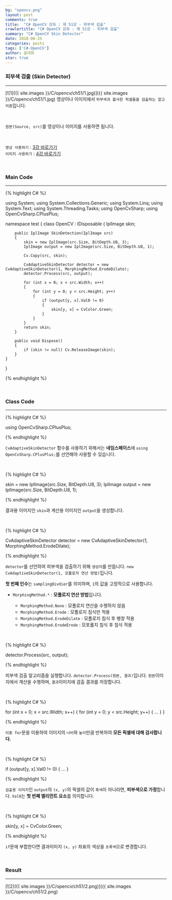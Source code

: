 ```yaml
---
bg: "opencv.png"
layout: post
comments: true
title:  "C# OpenCV 강좌 : 제 51강 - 피부색 검출"
crawlertitle: "C# OpenCV 강좌 : 제 51강 - 피부색 검출"
summary: "C# OpenCV Skin Detector"
date: 2018-06-25
categories: posts
tags: ['C#-OpenCV']
author: 윤대희
star: true
---
```


### 피부색 검출 (Skin Detector) ###
----------
[![1]({{ site.images }}/C/opencv/ch51/1.jpg)]({{ site.images }}/C/opencv/ch51/1.jpg)
영상이나 이미지에서 `피부색과 흡사한 픽셀들을 검출하는 알고리즘`입니다.  

<br>

`원본(Source, src)`를 영상이나 이미지를 사용하면 됩니다.

<br>

`영상 사용하기` : [3강 바로가기][3강]
<br>
`이미지 사용하기` : [4강 바로가기][4강]

<br>

### Main Code ###
----------
{% highlight C# %}

using System;
using System.Collections.Generic;
using System.Linq;
using System.Text;
using System.Threading.Tasks;
using OpenCvSharp;
using OpenCvSharp.CPlusPlus;

namespace test
{
    class OpenCV : IDisposable
    {
        IplImage skin;
        
        public IplImage SkinDetection(IplImage src)
        {
            skin = new IplImage(src.Size, BitDepth.U8, 3);
            IplImage output = new IplImage(src.Size, BitDepth.U8, 1);

            Cv.Copy(src, skin);

            CvAdaptiveSkinDetector detector = new CvAdaptiveSkinDetector(1, MorphingMethod.ErodeDilate);
            detector.Process(src, output);

            for (int x = 0; x < src.Width; x++)
            {
                for (int y = 0; y < src.Height; y++)
                {
                    if (output[y, x].Val0 != 0)
                    {
                        skin[y, x] = CvColor.Green;
                    }
                }
            }
            return skin;
        }
                  
        public void Dispose()
        {
            if (skin != null) Cv.ReleaseImage(skin);
        }
    }
}

{% endhighlight %}

<br>

### Class Code ###
----------

{% highlight C# %}

using OpenCvSharp.CPlusPlus;

{% endhighlight %}

`CvAdaptiveSkinDetector` 함수를 사용하기 위해서는 **네임스페이스**에 `using OpenCvSharp.CPlusPlus;`를 선언해야 사용할 수 있습니다.

<br>

{% highlight C# %}

skin = new IplImage(src.Size, BitDepth.U8, 3);
IplImage output = new IplImage(src.Size, BitDepth.U8, 1);

{% endhighlight %}

결과용 이미지인 `skin`과 계산용 이미지인 `output`을 생성합니다.

<br>

{% highlight C# %}

CvAdaptiveSkinDetector detector = new CvAdaptiveSkinDetector(1, MorphingMethod.ErodeDilate);

{% endhighlight %}

`detector`를 선언하여 피부색을 검출하기 위해 `생성자`를 만듭니다. `new CvAdaptiveSkinDetector(1, 모폴로지 연산 방법)`입니다.

**첫 번째 인수**는 `samplingDivdier`를 의미하며, `1`의 값을 고정적으로 사용합니다.

* `MorphingMethod.*` : **모폴로지 연산 방법**입니다.

    * `MorphingMethod.None` : 모폴로지 연산을 수행하지 않음
    * `MorphingMethod.Erode` : 모폴로지 침식만 적용 
    * `MorphingMethod.ErodeDilate` : 모폴로지 침식 후 팽창 적용
    * `MorphingMethod.ErodeErode` : 모포롤지 침식 후 침식 적용

<br>

{% highlight C# %}

detector.Process(src, output);

{% endhighlight %}

피부색 검출 알고리즘을 실행합니다. `detector.Process(원본, 결과)`입니다. `원본`이미지에서 계산을 수행하며, `결과`이미지에 검출 결과를 저장합니다.

<br>

{% highlight C# %}

for (int x = 0; x < src.Width; x++)
{
    for (int y = 0; y < src.Height; y++)
    {
        ...
    }
}

{% endhighlight %}

`이중 for`문을 이용하여 이미지의 `너비`와 `높이`만큼 반복하여 **모든 픽셀에 대해 검사합니다.**

<br>

{% highlight C# %}

if (output[y, x].Val0 != 0)
{
    ...
}

{% endhighlight %}

`검출용 이미지`인 `output`의 `(x, y)`의 픽셀의 값이 `흑색`이 아니라면, **피부색으로 가정**합니다. `Val0`는 **첫 번째 엘리먼트 요소**를 의미합니다.

<br>

{% highlight C# %}

skin[y, x] = CvColor.Green;

{% endhighlight %}

`if`문에 부합한다면 결과이미지 `(x, y)` 좌표의 색상을 `초록색`으로 변경합니다.

<br>

### Result ###
----------
[![2]({{ site.images }}/C/opencv/ch51/2.png)]({{ site.images }}/C/opencv/ch51/2.png)


[3강]: https://076923.github.io/posts/C-opencv-3/
[4강]: https://076923.github.io/posts/C-opencv-4/

